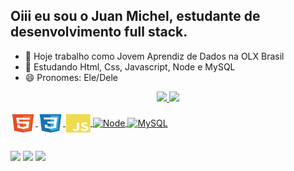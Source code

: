 ## Oiii eu sou o Juan Michel, estudante de desenvolvimento full stack.

- 🔭 Hoje trabalho como Jovem Aprendiz de Dados na OLX Brasil
- 🌱 Estudando Html, Css, Javascript, Node e MySQL
- 😄 Pronomes: Ele/Dele

<div align="center">
  <a href="https://github.com/Juanmicheljm65">
  <img height="180em" src="https://github-readme-stats.vercel.app/api?username=Juanmicheljm65&show_icons=true&theme=radical&include_all_commits=true&count_private=true"/>
  <img height="180em" src="https://github-readme-stats.vercel.app/api/top-langs/?username=Juanmicheljm65&layout=compact&langs_count=7&theme=radical"/>
</div>
  
  <div style="display: inline_block"><br>
  <img align="center" alt="HTML" height="30" width="40" src="https://raw.githubusercontent.com/devicons/devicon/master/icons/html5/html5-original.svg">
  <img align="center" alt="CSS" height="30" width="40" src="https://raw.githubusercontent.com/devicons/devicon/master/icons/css3/css3-original.svg">
  <img align="center" alt="Js" height="30" width="40" src="https://raw.githubusercontent.com/devicons/devicon/master/icons/javascript/javascript-plain.svg">
  <img align="center" alt="Node" height="30" width="40" src="https://cdn.jsdelivr.net/gh/devicons/devicon/icons/nodejs/nodejs-original.svg" />
  <img align="center" alt="MySQL" height="30" width="40" src="https://cdn.jsdelivr.net/gh/devicons/devicon/icons/mysql/mysql-plain-wordmark.svg" />
  
</div>
  
## 
  <div> 
  <a href="https://wa.me/+5521993210277" target="_blank"><img src="https://img.shields.io/badge/WhatsApp-25D366?style=for-the-badge&logo=whatsapp&logoColor=white" target="_blank"></a>
  <a href = "mailto:juanmicheljm65@gmail.com"><img src="https://img.shields.io/badge/Gmail-D14836?style=for-the-badge&logo=gmail&logoColor=white" target="_blank"></a>
  <a href="https://www.linkedin.com/in/juanmichelam/" target="_blank"><img src="https://img.shields.io/badge/-LinkedIn-%230077B5?style=for-the-badge&logo=linkedin&logoColor=white" target="_blank"></a> 
    
  </div>
  
  
